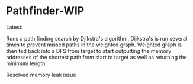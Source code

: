 # Pathfinder-WIP

Latest:

Runs a path finding search by Djikstra's algorithm. Dijkstra's is run several times to prevent missed paths in the weighted graph. Weighted graph is then fed back into a DFS from target to start outputting the memory addresses of the shortest path from start to target as well as returning the minimum length.

Resolved memory leak issue

